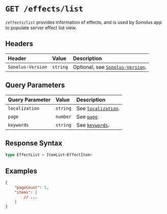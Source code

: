 # `GET /effects/list`

`/effects/list` provides information of effects, and is used by Sonolus app to populate server effect list view.

## Headers

| Header            | Value    | Description                                                    |
| :---------------- | :------- | :------------------------------------------------------------- |
| `Sonolus-Version` | `string` | Optional, see [`Sonolus-Version`](../headers/sonolus-version). |

## Query Parameters

| Query Parameter | Value    | Description                                             |
| :-------------- | :------- | :------------------------------------------------------ |
| `localization`  | `string` | See [`localization`](../query-parameters/localization). |
| `page`          | `number` | See [`page`](../query-parameters/page).                 |
| `keywords`      | `string` | See [`keywords`](../query-parameters/keywords).         |

## Response Syntax

```ts
type EffectList = ItemList<EffectItem>
```

## Examples

```json
{
    "pageCount": 5,
    "items": [
        // ...
    ]
}
```
